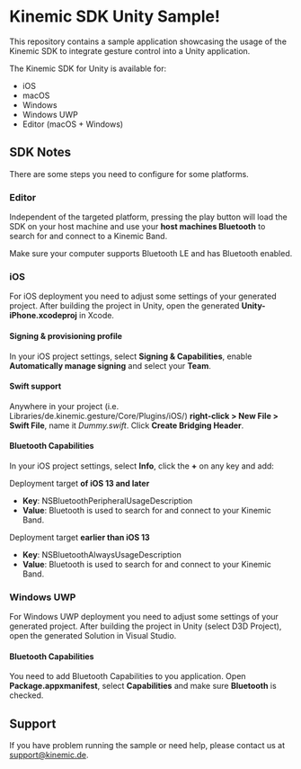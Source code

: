 # Kinemic SDK Unity Sample!

This repository contains a sample application showcasing the usage of the Kinemic SDK to integrate gesture control into a Unity application.

The Kinemic SDK for Unity is available for:

* iOS
* macOS
* Windows
* Windows UWP
* Editor (macOS + Windows)

## SDK Notes
There are some steps you need to configure for some platforms.

### Editor

Independent of the targeted platform, pressing the play button will load the SDK on your host machine and use your **host machines Bluetooth** to search for and connect to a Kinemic Band.

Make sure your computer supports Bluetooth LE and has Bluetooth enabled.

### iOS

For iOS deployment you need to adjust some settings of your generated project. After building the project in Unity, open the generated **Unity-iPhone.xcodeproj** in Xcode.

#### Signing & provisioning profile

In your iOS project settings, select **Signing & Capabilities**, enable **Automatically manage signing** and select your **Team**.

#### Swift support

Anywhere in your project (i.e. Libraries/de.kinemic.gesture/Core/Plugins/iOS/) **right-click > New File > Swift File**, name it *Dummy.swift*. Click **Create Bridging Header**.

#### Bluetooth Capabilities

In your iOS project settings, select **Info**, click the **+** on any key and add:

Deployment target **of iOS 13 and later**
* **Key**: NSBluetoothPeripheralUsageDescription
* **Value**: Bluetooth is used to search for and connect to your Kinemic Band.

Deployment target **earlier than iOS 13**
* **Key**: NSBluetoothAlwaysUsageDescription
* **Value**: Bluetooth is used to search for and connect to your Kinemic Band.

### Windows UWP

For Windows UWP deployment you need to adjust some settings of your generated project. After building the project in Unity (select D3D Project), open the generated Solution in Visual Studio.

#### Bluetooth Capabilities

You need to add Bluetooth Capabilities to you application. Open **Package.appxmanifest**, select **Capabilities** and make sure **Bluetooth** is checked.

## Support

If you have problem running the sample or need help, please contact us at support@kinemic.de.
